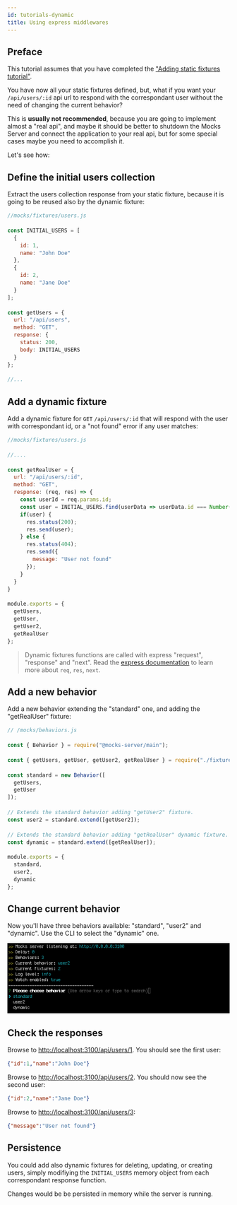 ```yaml
---
id: tutorials-dynamic
title: Using express middlewares
---
```


## Preface

This tutorial assumes that you have completed the ["Adding static fixtures tutorial"](tutorials-static.md).

You have now all your static fixtures defined, but, what if you want your `/api/users/:id` api url to respond with the correspondant user without the need of changing the current behavior?

This is __usually not recommended__, because you are going to implement almost a "real api", and maybe it should be better to shutdown the Mocks Server and connect the application to your real api, but for some special cases maybe you need to accomplish it.

Let's see how:

## Define the initial users collection

Extract the users collection response from your static fixture, because it is going to be reused also by the dynamic fixture:

```javascript
//mocks/fixtures/users.js

const INITIAL_USERS = [
  {
    id: 1,
    name: "John Doe"
  },
  {
    id: 2,
    name: "Jane Doe"
  }
];

const getUsers = {
  url: "/api/users",
  method: "GET",
  response: {
    status: 200,
    body: INITIAL_USERS
  }
};

//...

```

## Add a dynamic fixture

Add a dynamic fixture for `GET` `/api/users/:id` that will respond with the user with correspondant id, or a "not found" error if any user matches:

```javascript
//mocks/fixtures/users.js

//....

const getRealUser = {
  url: "/api/users/:id",
  method: "GET",
  response: (req, res) => {
    const userId = req.params.id;
    const user = INITIAL_USERS.find(userData => userData.id === Number(userId));
    if(user) {
      res.status(200);
      res.send(user);
    } else {
      res.status(404);
      res.send({
        message: "User not found"
      });
    }
  }
}

module.exports = {
  getUsers,
  getUser,
  getUser2,
  getRealUser
};
```

> Dynamic fixtures functions are called with express "request", "response" and "next". Read the [express documentation][express-url] to learn more about `req`, `res`, `next`.

## Add a new behavior

Add a new behavior extending the "standard" one, and adding the "getRealUser" fixture:

```javascript
// /mocks/behaviors.js

const { Behavior } = require("@mocks-server/main");

const { getUsers, getUser, getUser2, getRealUser } = require("./fixtures/users");

const standard = new Behavior([
  getUsers,
  getUser
]);

// Extends the standard behavior adding "getUser2" fixture.
const user2 = standard.extend([getUser2]);

// Extends the standard behavior adding "getRealUser" dynamic fixture.
const dynamic = standard.extend([getRealUser]);

module.exports = {
  standard,
  user2,
  dynamic
};

```

## Change current behavior

Now you'll have three behaviors available: "standard", "user2" and "dynamic". Use the CLI to select the "dynamic" one.

![Available behaviors](assets/tutorials-dynamic-01.png)

## Check the responses

Browse to [http://localhost:3100/api/users/1](http://localhost:3100/api/users/1). You should see the first user:

```json
{"id":1,"name":"John Doe"}
```

Browse to [http://localhost:3100/api/users/2](http://localhost:3100/api/users/2). You should now see the second user:

```json
{"id":2,"name":"Jane Doe"}
```

Browse to [http://localhost:3100/api/users/3](http://localhost:3100/api/users/3):

```json
{"message":"User not found"}
```

## Persistence

You could add also dynamic fixtures for deleting, updating, or creating users, simply modifiying the `INITIAL_USERS` memory object from each correspondant response function.

Changes would be be persisted in memory while the server is running.

[express-url]: https://expressjs.com/es/4x/api.html
